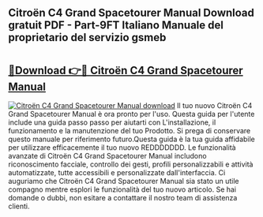 ## Citroën C4 Grand Spacetourer Manual Download gratuit PDF - Part-9FT Italiano Manuale del proprietario del servizio gsmeb

# <h2><a href="http://dfee0hz.blite.top/?on=Citro%c3%abn+C4+Grand+Spacetourer+Manual">🔗Download 👉🔴 Citroën C4 Grand Spacetourer Manual</a></h2>

[![Citroën C4 Grand Spacetourer Manual download](https://i.imgur.com/lujVjoI.png)](http://dfee0hz.blite.top/?on=Citro%c3%abn+C4+Grand+Spacetourer+Manual)
Il tuo nuovo Citroën C4 Grand Spacetourer Manual è ora pronto per l'uso. Questa guida per l'utente include una guida passo passo per aiutarti con L'installazione, il funzionamento e la manutenzione del tuo Prodotto. Si prega di conservare questo manuale per riferimento futuro.Questa guida è la tua guida affidabile per utilizzare efficacemente il tuo nuovo REDDDDDDD. Le funzionalità avanzate di Citroën C4 Grand Spacetourer Manual includono riconoscimento facciale, controllo dei gesti, profili personalizzabili e attività automatizzate, tutte accessibili e personalizzate dall'interfaccia. Ci auguriamo che Citroën C4 Grand Spacetourer Manual sia stato un utile compagno mentre esplori le funzionalità del tuo nuovo articolo. Se hai domande o dubbi, non esitare a contattare il nostro team di assistenza clienti.
